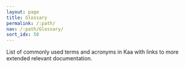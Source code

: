 ```yaml
---
layout: page
title: Glossary
permalink: /:path/
nav: /:path/Glossary/
sort_idx: 50
---
```


List of commonly used terms and acronyms in Kaa with links to more extended relevant documentation.